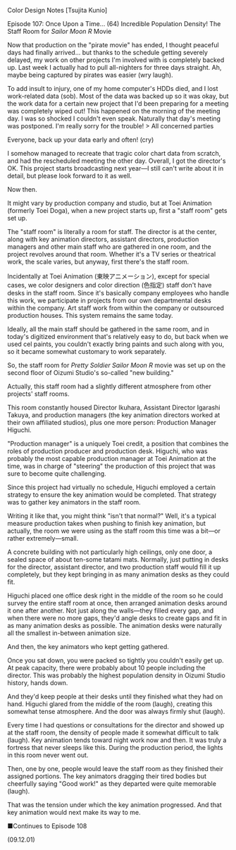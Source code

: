 Color Design Notes [Tsujita Kunio]

Episode 107: Once Upon a Time... (64) Incredible Population Density! The Staff Room for *Sailor Moon R* Movie

Now that production on the "pirate movie" has ended, I thought peaceful days had finally arrived... but thanks to the schedule getting severely delayed, my work on other projects I'm involved with is completely backed up. Last week I actually had to pull all-nighters for three days straight. Ah, maybe being captured by pirates was easier (wry laugh).

To add insult to injury, one of my home computer's HDDs died, and I lost work-related data (sob). Most of the data was backed up so it was okay, but the work data for a certain new project that I'd been preparing for a meeting was completely wiped out! This happened on the morning of the meeting day. I was so shocked I couldn't even speak. Naturally that day's meeting was postponed. I'm really sorry for the trouble! > All concerned parties

Everyone, back up your data early and often! (cry)

I somehow managed to recreate that tragic color chart data from scratch, and had the rescheduled meeting the other day. Overall, I got the director's OK. This project starts broadcasting next year—I still can't write about it in detail, but please look forward to it as well.

Now then.

It might vary by production company and studio, but at Toei Animation (formerly Toei Doga), when a new project starts up, first a "staff room" gets set up.

The "staff room" is literally a room for staff. The director is at the center, along with key animation directors, assistant directors, production managers and other main staff who are gathered in one room, and the project revolves around that room. Whether it's a TV series or theatrical work, the scale varies, but anyway, first there's the staff room.

Incidentally at Toei Animation (東映アニメーション), except for special cases, we color designers and color direction (色指定) staff don't have desks in the staff room. Since it's basically company employees who handle this work, we participate in projects from our own departmental desks within the company. Art staff work from within the company or outsourced production houses. This system remains the same today.

Ideally, all the main staff should be gathered in the same room, and in today's digitized environment that's relatively easy to do, but back when we used cel paints, you couldn't exactly bring paints and such along with you, so it became somewhat customary to work separately.

So, the staff room for *Pretty Soldier Sailor Moon R* movie was set up on the second floor of Oizumi Studio's so-called "new building."

Actually, this staff room had a slightly different atmosphere from other projects' staff rooms.

This room constantly housed Director Ikuhara, Assistant Director Igarashi Takuya, and production managers (the key animation directors worked at their own affiliated studios), plus one more person: Production Manager Higuchi.

"Production manager" is a uniquely Toei credit, a position that combines the roles of production producer and production desk. Higuchi, who was probably the most capable production manager at Toei Animation at the time, was in charge of "steering" the production of this project that was sure to become quite challenging.

Since this project had virtually no schedule, Higuchi employed a certain strategy to ensure the key animation would be completed. That strategy was to gather key animators in the staff room.

Writing it like that, you might think "isn't that normal?" Well, it's a typical measure production takes when pushing to finish key animation, but actually, the room we were using as the staff room this time was a bit—or rather extremely—small.

A concrete building with not particularly high ceilings, only one door, a sealed space of about ten-some tatami mats. Normally, just putting in desks for the director, assistant director, and two production staff would fill it up completely, but they kept bringing in as many animation desks as they could fit.

Higuchi placed one office desk right in the middle of the room so he could survey the entire staff room at once, then arranged animation desks around it one after another. Not just along the walls—they filled every gap, and when there were no more gaps, they'd angle desks to create gaps and fit in as many animation desks as possible. The animation desks were naturally all the smallest in-between animation size.

And then, the key animators who kept getting gathered.

Once you sat down, you were packed so tightly you couldn't easily get up. At peak capacity, there were probably about 10 people including the director. This was probably the highest population density in Oizumi Studio history, hands down.

And they'd keep people at their desks until they finished what they had on hand. Higuchi glared from the middle of the room (laugh), creating this somewhat tense atmosphere. And the door was always firmly shut (laugh).

Every time I had questions or consultations for the director and showed up at the staff room, the density of people made it somewhat difficult to talk (laugh). Key animation tends toward night work now and then. It was truly a fortress that never sleeps like this. During the production period, the lights in this room never went out.

Then, one by one, people would leave the staff room as they finished their assigned portions. The key animators dragging their tired bodies but cheerfully saying "Good work!" as they departed were quite memorable (laugh).

That was the tension under which the key animation progressed. And that key animation would next make its way to me.

■Continues to Episode 108

(09.12.01)